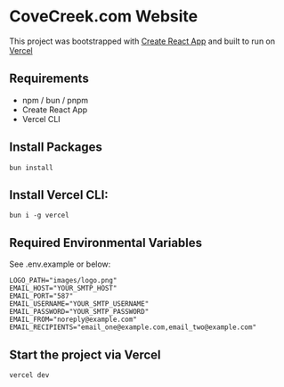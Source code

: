 # CoveCreek.com Website

This project was bootstrapped with [Create React App](https://github.com/facebook/create-react-app) and built to run on [Vercel](https://vercel.app/)

## Requirements

- npm / bun / pnpm
- Create React App
- Vercel CLI

## Install Packages

```
bun install
```

## Install Vercel CLI:

```
bun i -g vercel
```

## Required Environmental Variables

See .env.example or below:

```
LOGO_PATH="images/logo.png"
EMAIL_HOST="YOUR_SMTP_HOST"
EMAIL_PORT="587"
EMAIL_USERNAME="YOUR_SMTP_USERNAME"
EMAIL_PASSWORD="YOUR_SMTP_PASSWORD"
EMAIL_FROM="noreply@example.com"
EMAIL_RECIPIENTS="email_one@example.com,email_two@example.com"
```

## Start the project via Vercel

```
vercel dev
```

